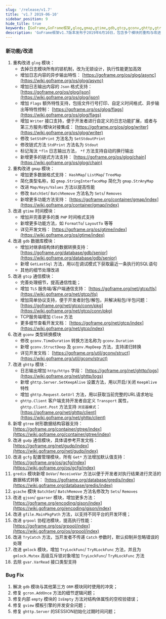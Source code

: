 ```yaml
---
slug: '/release/v1.7'
title: 'v1.7 2019-06-10'
sidebar_position: 9
hide_title: true
keywords: [GoFrame,GoFrame框架,glog,gmap,gtime,gdb,gtcp,gconv,ghttp,gtree]
description: 'GoFrame框架v1.7版本发布于2019年6月10日，包含多个模块的重构与改进，如glog日志模块的性能提升与异步输出，gmap支持多种数据结构，gtime增加更多PHP时间格式，gdb新增GetLastSql方法，gtcp支持TLS通信，gconv新增递归转换功能，同时修复了若干Bug，提升框架的稳定性和性能。'
---
```


### 新功能/改进

01. 重构改进 `glog` 模块：
    - 去掉日志模块所有的锁机制，改为无锁设计，执行性能更加高效
    - 增加日志内容的异步输出特性： [https://goframe.org/os/glog/async](https://wiki.goframe.org/os/glog/async)
    - 增加日志输出内容的 `Json` 格式支持： [https://goframe.org/os/glog/json](https://wiki.goframe.org/os/glog/json)
    - 增加 `Flags` 额外特性支持，包括文件行号打印、自定义时间格式、异步输出等特性控制： [https://goframe.org/os/glog/flags](https://wiki.goframe.org/os/glog/flags)
    - 增加 `Writer` 接口支持，便于开发者进行自定义的日志功能扩展，或者与第三方服务/模块对接集成： [https://goframe.org/os/glog/writer](https://wiki.goframe.org/os/glog/writer)
    - 修改 `SetStdPrint` 方法名为 `SetStdoutPrint`
    - 修改链式方法 `StdPrint` 方法名为 `Stdout`
    - 标记淘汰 `*fln` 日志输出方法， `*f` 方法支持自动的换行输出
    - 新增更多的链式方法支持： [https://goframe.org/os/glog/chain](https://wiki.goframe.org/os/glog/chain)
02. 重构改进 `gmap` 模块：
    - 增加更多数据格式支持： `HashMap`/ `ListMap`/ `TreeMap`
    - 简化类型名称，如 `gmap.StringInterfaceMap` 简化为 `gmap.StrAnyMap`
    - 改进 `Map/Keys/Values` 方法以提高性能
    - 修改 `BatchSet`/ `BatchRemove` 方法名为 `Sets`/ `Removes`
    - 新增更多功能方法支持： [https://goframe.org/container/gmap/index](https://wiki.goframe.org/container/gmap/index)
03. 改进 `gtime` 时间模块：
    - 增加并完善更多的类 `PHP` 时间格式支持
    - 新增更多功能方法，如 `FormatTo`/ `LayoutTo` 等等
    - 详见开发文档： [https://goframe.org/os/gtime/index](https://wiki.goframe.org/os/gtime/index)
04. 改进 `gdb` 数据库模块：
    - 增加对继承结构体的数据转换支持： [https://goframe.org/database/gdb/senior](https://wiki.goframe.org/database/gdb/senior)
    - 新增 `GetLastSql` 方法，用以在调试模式下获取最近一条执行的SQL语句
    - 其他的细节处理改进
05. 改进 `gtcp` 通信模块：
    - 完善处理细节，提高通信性能；
    - 增加 `TLS` 服务端/客户端通信支持： [https://goframe.org/net/gtcp/tls](https://wiki.goframe.org/net/gtcp/tls)
    - 增加简单协议支持，便于开发者封包/解包，并解决粘包/半包问题： [https://goframe.org/net/gtcp/conn/pkg](https://wiki.goframe.org/net/gtcp/conn/pkg)
    - TCP服务端增加 `Close` 方法
    - 更多细节查看开发文档： [https://goframe.org/net/gtcp/index](https://wiki.goframe.org/net/gtcp/index)
06. 改进 `gconv` 类型转换模块
    - 修改 `gconv.TimeDuration` 转换方法名称为 `gconv.Duration`
    - 新增 `gconv.StructDeep` 及 `gconv.MapDeep` 方法，支持递归转换
    - 详见开发文档： [https://goframe.org/util/gconv/struct](https://wiki.goframe.org/util/gconv/struct)
07. 改进 `ghttp` 模块：
    - 日志输出增加 `http/https` 字段： [https://goframe.org/net/ghttp/logs](https://wiki.goframe.org/net/ghttp/logs)
    - 新增 `ghttp.Server.SetKeepAlive` 设置方法，用以开启/关闭 `KeepAlive` 特性
    - 增加 `ghttp.Request.GetUrl` 方法，用以获取当前完整的URL请求地址
    - `ghttp.Client` 客户端支持开发者自定义 `Transport` 属性， `ghttp.Client.Post` 方法支持 `浏览器模式`： [https://goframe.org/net/ghttp/client](https://wiki.goframe.org/net/ghttp/client)
08. 新增 `gtree` 树形数据结构容器支持： [https://goframe.org/container/gtree/index](https://wiki.goframe.org/container/gtree/index)
09. 改进 `gudp` 通信模块，具体请参考开发文档： [https://goframe.org/net/gudp/index](https://wiki.goframe.org/net/gudp/index)
10. 改进 `gcfg` 配置管理模块，所有 `Get*` 方法增加默认值支持： [https://goframe.org/os/gcfg/index](https://wiki.goframe.org/os/gcfg/index)
11. `gredis` 模块新增 `DoVar`/ `ReceiveVar` 方法以便于开发者对执行结果进行灵活的数据格式转换： [https://goframe.org/database/gredis/index](https://wiki.goframe.org/database/gredis/index)
12. `gcache` 模块 `BatchSet`/ `BatchRemove` 方法名修改为 `Sets`/ `Removes`
13. 改进 `gjson`/ `gparser` 模块，增加更多方法： [https://goframe.org/encoding/gjson/index](https://wiki.goframe.org/encoding/gjson/index)
14. 改进 `gfile.MainPkgPath` 方法，以支持不同平台的开发环境；
15. 改进 `grpool` 协程池模块，提高执行性能： [https://goframe.org/os/grpool/index](https://wiki.goframe.org/os/grpool/index)
16. 改进 `TryCatch` 方法，当开发者不传递 `Catch` 参数时，默认抑制并忽略错误的处理
17. 改进 `gmlock` 模块，增加 `TryLockFunc`/ `TryRLockFunc` 方法，并且为 `gmlock.Mutex` 高级互斥锁对象增加 `TryLockFunc`/ `TryRLockFunc` 方法
18. 去除 `gvar.VarRead` 接口类型支持

### Bug Fix

1. 解决 `gdb` 模块与其他第三方 `ORM` 模块同时使用的冲突；
2. 修复 `gcron.AddOnce` 方法的细节逻辑问题；
3. 修复内部 `empty` 模块的 `IsEmpty` 方法对结构体属性的空校验错误；
4. 修复 `gview` 模板引擎的并发安全问题；
5. 修复 `ghttp.Server` 的SESSION初始化过期时间问题；